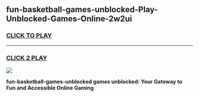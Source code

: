 
## fun-basketball-games-unblocked-Play-Unblocked-Games-Online-2w2ui
<h3>
<a href="https://premium76.site?title=fun-basketball-games-unblocked&ref=24A">CLICK TO PLAY</a></h3>
<hr>

<h3>
<a href="https://premium76.site?title=fun-basketball-games-unblocked&ref=24A">CLICK 2 PLAY</a>
  
</h3>

<a href="https://premium76.site?title=fun-basketball-games-unblocked&ref=24A"><img src="https://clearcache.store/games.png"></a>


**fun-basketball-games-unblocked games unblocked: Your Gateway to Fun and Accessible Online Gaming**
